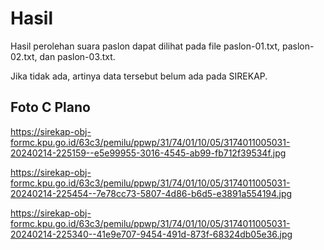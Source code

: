 # Hasil

Hasil perolehan suara paslon dapat dilihat pada file paslon-01.txt, paslon-02.txt, dan paslon-03.txt.

Jika tidak ada, artinya data tersebut belum ada pada SIREKAP.

## Foto C Plano

https://sirekap-obj-formc.kpu.go.id/63c3/pemilu/ppwp/31/74/01/10/05/3174011005031-20240214-225159--e5e99955-3016-4545-ab99-fb712f39534f.jpg

https://sirekap-obj-formc.kpu.go.id/63c3/pemilu/ppwp/31/74/01/10/05/3174011005031-20240214-225454--7e78cc73-5807-4d86-b6d5-e3891a554194.jpg

https://sirekap-obj-formc.kpu.go.id/63c3/pemilu/ppwp/31/74/01/10/05/3174011005031-20240214-225340--41e9e707-9454-491d-873f-68324db05e36.jpg
